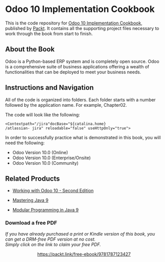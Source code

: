 # Odoo 10 Implementation Cookbook
This is the code repository for [Odoo 10 Implementation Cookbook](https://www.packtpub.com/application-development/odoo-10-implementation-cookbook?utm_source=github&utm_medium=repository&utm_campaign=9781787123427), published by [Packt](https://www.packtpub.com/?utm_source=github). It contains all the supporting project files necessary to work through the book from start to finish.
## About the Book
Odoo is a Python-based ERP system and is completely open source. Odoo is a comprehensive suite of business applications offering a wealth of functionalities that can be deployed to meet your business needs.
## Instructions and Navigation
All of the code is organized into folders. Each folder starts with a number followed by the application name. For example, Chapter02.



The code will look like the following:
```
<Contextpath="/jira"docBase="${catalina.home}
/atlassian- jira" reloadable="false" useHttpOnly="true">
```

In order to successfully practice what is demonstrated in this book, you will need the following:

* Odoo Version 10.0 (Online)
* Odoo Version 10.0 (Enterprise/Onsite)
* Odoo Version 10.0 (Community)

## Related Products
* [Working with Odoo 10 - Second Edition](https://www.packtpub.com/application-development/working-odoo-10-second-edition?utm_source=github&utm_medium=repository&utm_campaign=9781786462688)

* [Mastering Java 9](https://www.packtpub.com/application-development/mastering-java-9?utm_source=github&utm_medium=repository&utm_campaign=9781786468734)

* [Modular Programming in Java 9](https://www.packtpub.com/application-development/modular-programming-java-9?utm_source=github&utm_medium=repository&utm_campaign=9781787126909)
### Download a free PDF

 <i>If you have already purchased a print or Kindle version of this book, you can get a DRM-free PDF version at no cost.<br>Simply click on the link to claim your free PDF.</i>
<p align="center"> <a href="https://packt.link/free-ebook/9781787123427">https://packt.link/free-ebook/9781787123427 </a> </p>